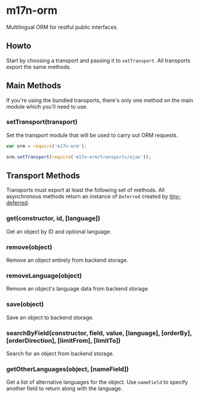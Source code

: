 # m17n-orm

Multilingual ORM for restful public interfaces.

## Howto

Start by choosing a transport and passing it to `setTransport`. All transports export the same methods.

## Main Methods

If you're using the bundled transports, there's only one method on the main module which you'll need to use.

### setTransport(transport)

Set the transport module that will be used to carry out ORM requests.

```javascript
var orm = require('m17n-orm');

orm.setTransport(require('m17n-orm/transports/ajax'));
```

## Transport Methods

Transports must export at least the following set of methods. All asynchronous methods return an instance of `Deferred` created by [tiny-deferred](https://github.com/mattcg/tiny-deferred).

### get(constructor, id, [language])

Get an object by ID and optional language.

### remove(object)

Remove an object entirely from backend storage.

### removeLanguage(object)

Remove an object's language data from backend storage.

### save(object)

Save an object to backend storage.

### searchByField(constructor, field, value, [language], [orderBy], [orderDirection], [limitFrom], [limitTo])

Search for an object from backend storage.

### getOtherLanguages(object, [nameField])

Get a list of alternative languages for the object. Use `nameField` to specify another field to return along with the language.